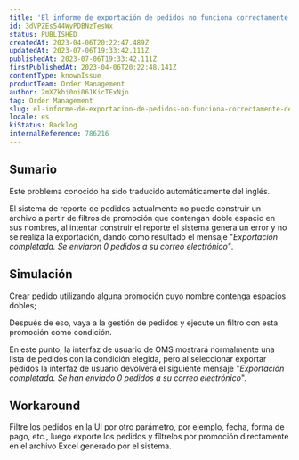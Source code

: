 ```yaml
---
title: 'El informe de exportación de pedidos no funciona correctamente debido al doble espacio en el nombre de la promoción.'
id: 3dVPZEs544WyPDBNzTesWx
status: PUBLISHED
createdAt: 2023-04-06T20:22:47.489Z
updatedAt: 2023-07-06T19:33:42.111Z
publishedAt: 2023-07-06T19:33:42.111Z
firstPublishedAt: 2023-04-06T20:22:48.141Z
contentType: knownIssue
productTeam: Order Management
author: 2mXZkbi0oi061KicTExNjo
tag: Order Management
slug: el-informe-de-exportacion-de-pedidos-no-funciona-correctamente-debido-al-doble-espacio-en-el-nombre-de-la-promocion
locale: es
kiStatus: Backlog
internalReference: 786216
---
```


## Sumario

<div class="alert alert-info">
  <p>Este problema conocido ha sido traducido automáticamente del inglés.</p>
</div>


El sistema de reporte de pedidos actualmente no puede construir un archivo a partir de filtros de promoción que contengan doble espacio en sus nombres, al intentar construir el reporte el sistema genera un error y no se realiza la exportación, dando como resultado el mensaje "_Exportación completada. Se enviaron 0 pedidos a su correo electrónico"_.


##

## Simulación



Crear pedido utilizando alguna promoción cuyo nombre contenga espacios dobles;

Después de eso, vaya a la gestión de pedidos y ejecute un filtro con esta promoción como condición.

En este punto, la interfaz de usuario de OMS mostrará normalmente una lista de pedidos con la condición elegida, pero al seleccionar exportar pedidos la interfaz de usuario devolverá el siguiente mensaje "_Exportación completada. Se han enviado 0 pedidos a su correo electrónico_".



## Workaround


Filtre los pedidos en la UI por otro parámetro, por ejemplo, fecha, forma de pago, etc., luego exporte los pedidos y fíltrelos por promoción directamente en el archivo Excel generado por el sistema.




